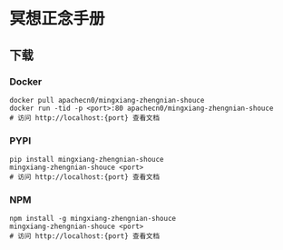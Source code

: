 # 冥想正念手册

## 下载

### Docker

```
docker pull apachecn0/mingxiang-zhengnian-shouce
docker run -tid -p <port>:80 apachecn0/mingxiang-zhengnian-shouce
# 访问 http://localhost:{port} 查看文档
```

### PYPI

```
pip install mingxiang-zhengnian-shouce
mingxiang-zhengnian-shouce <port>
# 访问 http://localhost:{port} 查看文档
```

### NPM

```
npm install -g mingxiang-zhengnian-shouce
mingxiang-zhengnian-shouce <port>
# 访问 http://localhost:{port} 查看文档
```